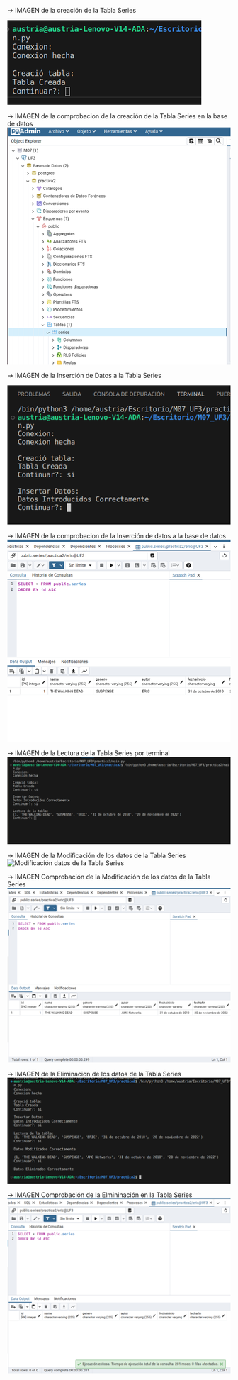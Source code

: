 -> IMAGEN de la creación de la Tabla Series

![Imagen Creacion de tabla](CAPTURAS/CreacionTabla.png)

-> IMAGEN de la comprobacion de la creación de la Tabla Series en la base de datos
![Comprobacion de la creación de la Tabla](CAPTURAS/ComprobanteCreacionTabla.png)

-> IMAGEN de la Inserción de Datos a la Tabla Series

![Inserción de Datos a la Tabla Series](CAPTURAS/InsertarDatos.png) 

-> IMAGEN de la comprobacion de la Inserción de datos a la base de datos
![Comprobacion Inserción](CAPTURAS/ComprobacionInsercion.png)

-> IMAGEN de la Lectura de la Tabla Series por terminal
![Lectura de la Tabla Series](CAPTURAS/LecturaDeDatos.png)

-> IMAGEN de la Modificación de los datos de la Tabla Series
![Modificación datos de la Tabla Series](CAPTURAS/ModificaciónDeDatos.png)

-> IMAGEN Comprobación de la Modificación de los datos de la Tabla Series
![Comprobación de la Modificación de Datos](CAPTURAS/ComprobacionModificacion.png)

-> IMAGEN de la Eliminacion de los datos de la Tabla Series
![Eliminación de Datos](CAPTURAS/EliminacionDeDatos.png)

-> IMAGEN Comprobación de la Elmininación en la Tabla Series
![Comprobación Eliminación](CAPTURAS/ComprobanteEliminacion.png)